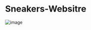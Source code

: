 # Sneakers-Websitre
![image](https://user-images.githubusercontent.com/86546157/147836121-902dc298-8e72-4f25-b47e-df613fec5a0d.png)
